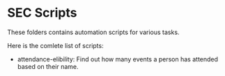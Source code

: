 # SEC Scripts

These folders contains automation scripts for various tasks.

Here is the comlete list of scripts:

- attendance-elibility: Find out how many events a person has attended based on their name.
